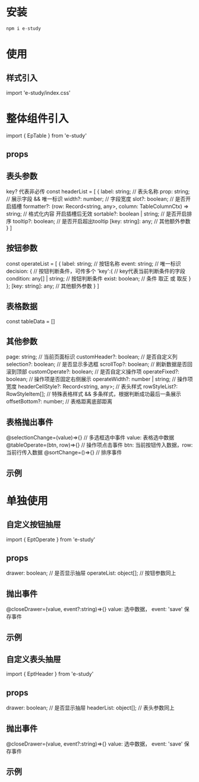 # 安装

```js
npm i e-study
```

# 使用

## 样式引入

import 'e-study/index.css'

# 整体组件引入

import { EpTable } from 'e-study'

## props

## 表头参数

key? 代表非必传
const headerList = [
{
label: string; // 表头名称
prop: string; // 展示字段 && 唯一标识
width?: number; // 字段宽度
slot?: boolean; // 是否开启插槽
formatter?: (row: Record<string, any>, column: TableColumnCtx<any>) => string; // 格式化内容 开启插槽后无效
sortable?: boolean | string; // 是否开启排序
tooltip?: boolean; // 是否开启超出tooltip
[key: string]: any; // 其他额外参数
}
]

## 按钮参数

const operateList = [
{
label: string; // 按钮名称
event: string; // 唯一标识
decision: { // 按钮判断条件，可传多个
'key':{ // key代表当前判断条件的字段
condition: any[] | string; // 按钮判断条件
exist: boolean; // 条件 取正 或 取反
}
};
[key: string]: any; // 其他额外参数
}
]

## 表格数据

const tableData = []

## 其他参数

page: string; // 当前页面标识
customHeader?: boolean; // 是否自定义列
selection?: boolean; // 是否显示多选框
scrollTop?: boolean; // 刷新数据是否回滚到顶部
customOperate?: boolean; // 是否自定义操作项
operateFixed?: boolean; // 操作项是否固定右侧展示
operateWidth?: number | string; // 操作项宽度
headerCellStyle?: Record<string, any>; // 表头样式
rowStyleList?: RowStyleItem[]; // 特殊表格样式 && 多条样式，根据判断成功最后一条展示
offsetBottom?: number; // 表格距离底部距离

## 表格抛出事件

@selectionChange=(value)=>{} // 多选框选中事件 value: 表格选中数据
@tableOperate=(btn, row)=>{} // 操作项点击事件 btn: 当前按钮传入数据，row: 当前行传入数据
@sortChange=()=>{} // 排序事件

## 示例

<template>
   <EpTable
      page="Eptable"
      :headerList="headerList"
      :tableData="tableData"
      :operateList="operateList"
      @selectionChange="selectionChange"
      @tableOperate="tableOperate"
      @sortChange="sortChange"
   >
   </EpTable>
</template>

# 单独使用

## 自定义按钮抽屉

import { EptOperate } from 'e-study'

## props

drawer: boolean; // 是否显示抽屉
operateList: object[]; // 按钮参数同上

## 抛出事件

@closeDrawer=(value, event?:string)=>{} value: 选中数据， event: 'save' 保存事件

## 示例

<template>
   <EptOperate
      page="Eptable"
      :drawer="drawer"
      :operateList="operateList"
      @closeDrawer="closeDrawer"
   >
   </EptOperate>
</template>

## 自定义表头抽屉

import { EptHeader } from 'e-study'

## props

drawer: boolean; // 是否显示抽屉
headerList: object[]; // 表头参数同上

## 抛出事件

@closeDrawer=(value, event?:string)=>{} value: 选中数据， event: 'save' 保存事件

## 示例

<template>
   <EptHeader
      page="Eptable"
      :drawer="drawer"
      :headerList="headerList"
      @closeDrawer="closeDrawer"
   >
   </EptHeader>
</template>
